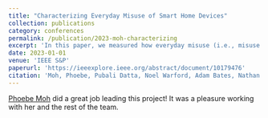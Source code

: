 ```yaml
---
title: "Characterizing Everyday Misuse of Smart Home Devices"
collection: publications
category: conferences
permalink: /publication/2023-moh-characterizing
excerpt: 'In this paper, we measured how everyday misuse (i.e., misuse that is not intentionally malicious) happens via common smart devices.'
date: 2023-01-01
venue: 'IEEE S&P'
paperurl: 'https://ieeexplore.ieee.org/abstract/document/10179476'
citation: 'Moh, Phoebe, Pubali Datta, Noel Warford, Adam Bates, Nathan Malkin, and Michelle L. Mazurek. 2023. “Characterizing Everyday Misuse of Smart Home Devices.” Proc. IEEE S&P.'
---
```


<!-- The contents above will be part of a list of publications, if the user clicks the link for the publication than the contents of section will be rendered as a full page, allowing you to provide more information about the paper for the reader. When publications are displayed as a single page, the contents of the above "citation" field will automatically be included below this section in a smaller font. -->

[Phoebe Moh](https://pmoh-bees.github.io/website/) did a great job leading this project! It was a pleasure working with her and the rest of the team.